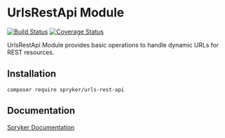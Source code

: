 # UrlsRestApi Module
[![Build Status](https://travis-ci.org/spryker/urls-rest-api.svg)](https://travis-ci.org/spryker/urls-rest-api)
[![Coverage Status](https://coveralls.io/repos/github/spryker/urls-rest-api/badge.svg)](https://coveralls.io/github/spryker/urls-rest-api)

UrlsRestApi Module provides basic operations to handle dynamic URLs for REST resources.

## Installation

```
composer require spryker/urls-rest-api
```

## Documentation

[Spryker Documentation](https://documentation.spryker.com/module_guide/overview.htm)
